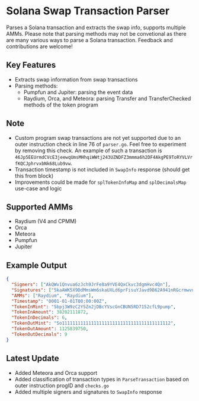 # Solana Swap Transaction Parser

Parses a Solana transaction and extracts the swap info, supports multiple AMMs. Please note that parsing methods may not be convetional as there are many various ways to parse a Solana transaction. Feedback and contributions are welcome!

## Key Features

- Extracts swap information from swap transactions
- Parsing methods:
  - Pumpfun and Jupiter: parsing the event data
  - Raydium, Orca, and Meteora: parsing Transfer and TransferChecked methods of the token program

## Note

- Custom program swap transactions are not yet supported due to an outer instruction check in line 76 of `parser.go`. Feel free to experiment by removing this check. An example of such a transaction is `46Jp5EEUrmdCVcE3jeewqUmsMHhqiWWtj243UZNDFZ3mmma6h2DF4AkgPE9ToRYVLVrfKQCJphrvxbNk68Lub9vw`.
- Transaction timestamp is not included in `SwapInfo` response (should get this from block)
- Improvements could be made for `splTokenInfoMap` and `splDecimalsMap` use-case and logic

## Supported AMMs

- Raydium (V4 and CPMM)
- Orca
- Meteora
- Pumpfun
- Jupiter

## Example Output

```json
{
  "Signers": ["AkQWv1Qnvua6zJch9JrFe8a9YVE4QxCkvc3dgmHvc4Qn"],
  "Signatures": ["5kaAWK5X9DdMmsWm6skaUXLd6prFisuYJavd9B62A941nRGcrmwvncg3tRtUfn7TcMLsrrmjCChdEjK3sjxS6YG9"],
  "AMMs": ["Raydium", "Raydium"],
  "Timestamp": "0001-01-01T00:00:00Z",
  "TokenInMint": "5bpj3W9zC2Y5Zn2jDBcYVscGnCBUN5RD7152cfL9pump",
  "TokenInAmount": 38202111872,
  "TokenInDecimals": 6,
  "TokenOutMint": "So11111111111111111111111111111111111111112",
  "TokenOutAmount": 1125839750,
  "TokenOutDecimals": 9
}
```

## Latest Update

- Added Meteora and Orca support
- Added classification of transaction types in `ParseTransaction` based on outer instruction progID and `checks.go`
- Added multiple signers and signatures to `SwapInfo` response
